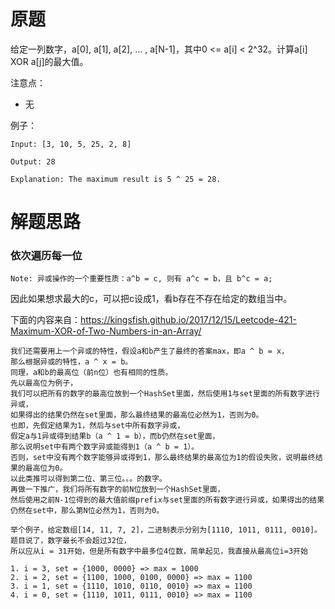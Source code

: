 # 原题
给定一列数字，a[0], a[1], a[2], … , a[N-1]，其中0 <= a[i] < 2^32。计算a[i] XOR a[j]的最大值。

注意点：

  - 无

例子：

```
Input: [3, 10, 5, 25, 2, 8]

Output: 28

Explanation: The maximum result is 5 ^ 25 = 28.
```

# 解题思路
### 依次遍历每一位

```
Note: 异或操作的一个重要性质：a^b = c, 则有 a^c = b，且 b^c = a;
```

因此如果想求最大的c，可以把c设成1，看b存在不存在给定的数组当中。

下面的内容来自：https://kingsfish.github.io/2017/12/15/Leetcode-421-Maximum-XOR-of-Two-Numbers-in-an-Array/ 

```
我们还需要用上一个异或的特性，假设a和b产生了最终的答案max，即a ^ b = x，
那么根据异或的特性，a ^ x = b。
同理，a和b的最高位（前n位）也有相同的性质。
先以最高位为例子，
我们可以把所有的数字的最高位放到一个HashSet里面，然后使用1与set里面的所有数字进行异或，
如果得出的结果仍然在set里面，那么最终结果的最高位必然为1，否则为0。
也即，先假定结果为1，然后与set中所有数字异或，
假定a与1异或得到结果b（a ^ 1 = b），而b仍然在set里面，
那么说明set中有两个数字异或能得到1（a ^ b = 1）。
否则，set中没有两个数字能够异或得到1，那么最终结果的最高位为1的假设失败，说明最终结果的最高位为0。
以此类推可以得到第二位、第三位。。。的数字。
再做一下推广，我们将所有数字的前N位放到一个HashSet里面，
然后使用之前N-1位得到的最大值前缀prefix与set里面的所有数字进行异或，如果得出的结果仍然在set中，那么第N位必然为1，否则为0。

举个例子，给定数组[14, 11, 7, 2]，二进制表示分别为[1110, 1011, 0111, 0010]。
题目说了，数字最长不会超过32位，
所以应从i = 31开始，但是所有数字中最多位4位数，简单起见，我直接从最高位i=3开始

1. i = 3, set = {1000, 0000} => max = 1000
2. i = 2, set = {1100, 1000, 0100, 0000} => max = 1100
3. i = 1, set = {1110, 1010, 0110, 0010} => max = 1100
4. i = 0, set = {1110, 1011, 0111, 0010} => max = 1100
```
